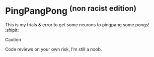 # PingPangPong <sup>(non racist edition)</sup>
This is my trials & error to get some neurons to pingpang some pongs! :shipit:
> [!CAUTION]
> Code reviews on your own risk, I'm still a noob.
